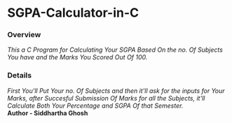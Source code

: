# SGPA-Calculator-in-C
<h3>Overview</h3>
<i>This a C Program for Calculating Your SGPA Based On the no. Of Subjects You have and the Marks You Scored Out Of 100.</i>
<h3>Details</h3>
<i>First You'll Put Your no. Of Subjects and then it'll ask for the inputs for Your Marks, after Succesful Submission Of Marks for all the Subjects, it'll Calculate Both Your Percentage and SGPA Of that Semester.</i>
<br> <b>Author - Siddhartha Ghosh</b>
